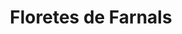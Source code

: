 ---
title: "Floretes de Farnals"
url: /la-pobla-de-farnals/floretes-de-farnals/
shop: floristería
---